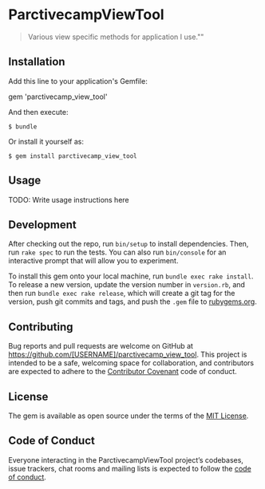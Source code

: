 # ParctivecampViewTool

> Various view specific methods for application I use.""

## Installation

Add this line to your application's Gemfile:


gem 'parctivecamp_view_tool'
    

And then execute:

    $ bundle

Or install it yourself as:

    $ gem install parctivecamp_view_tool

## Usage

TODO: Write usage instructions here

## Development

After checking out the repo, run `bin/setup` to install dependencies. Then, run `rake spec` to run the tests. You can also run `bin/console` for an interactive prompt that will allow you to experiment.

To install this gem onto your local machine, run `bundle exec rake install`. To release a new version, update the version number in `version.rb`, and then run `bundle exec rake release`, which will create a git tag for the version, push git commits and tags, and push the `.gem` file to [rubygems.org](https://rubygems.org).

## Contributing

Bug reports and pull requests are welcome on GitHub at https://github.com/[USERNAME]/parctivecamp_view_tool. This project is intended to be a safe, welcoming space for collaboration, and contributors are expected to adhere to the [Contributor Covenant](http://contributor-covenant.org) code of conduct.

## License

The gem is available as open source under the terms of the [MIT License](https://opensource.org/licenses/MIT).

## Code of Conduct

Everyone interacting in the ParctivecampViewTool project’s codebases, issue trackers, chat rooms and mailing lists is expected to follow the [code of conduct](https://github.com/[USERNAME]/parctivecamp_view_tool/blob/master/CODE_OF_CONDUCT.md).
